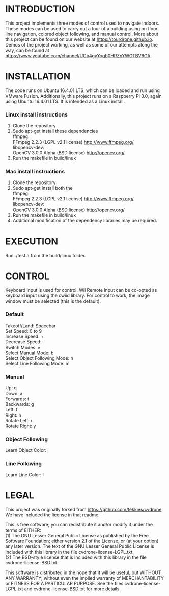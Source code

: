 # INTRODUCTION  
This project implements three modes of control used to navigate indoors. These modes can be used to carry out a tour of a building using on floor line navigation, colored object following, and manual control. More about this project can be found on our website at https://tourdrone.github.io. Demos of the project working, as well as some of our attempts along the way, can be found at https://www.youtube.com/channel/UCb4gyYxqb0HRZoYWGTBV6GA. 
    
# INSTALLATION  
The code runs on Ubuntu 16.4.01 LTS, which can be loaded and run using VMware Fusion. Additionally, this project runs on a Raspberry Pi 3.0, again using Ubuntu 16.4.01 LTS. It is intended as a Linux install.

### Linux install instructions  
  1. Clone the repository  
  2. Sudo apt-get install these dependencies  
  	ffmpeg:  
	  FFmpeg 2.2.3 (LGPL v2.1 license) http://www.ffmpeg.org/  
	libopencv-dev:  
	  OpenCV 3.0.0 Alpha (BSD license) http://opencv.org/  
  3. Run the makefile in build/linux  
  
### Mac install instructions  
  1. Clone the repository  
  2. Sudo apt-get install both the  
  	ffmpeg:  
	  FFmpeg 2.2.3 (LGPL v2.1 license) http://www.ffmpeg.org/  
	libopencv-dev:  
	  OpenCV 3.0.0 Alpha (BSD license) http://opencv.org/  
  3. Run the makefile in build/linux  
  4. Additional modification of the dependency libraries may be required.  

# EXECUTION  
Run ./test.a from the build/linux folder.  

# CONTROL  
  Keyboard input is used for control. Wii Remote input can be co-opted as keyboard input using the cwiid library. For control to work, the image window must be selected (this is the default). 
  
### Default
  Takeoff/Land: Spacebar  
  Set Speed: 0 to 9  
  Increase Speed: +  
  Decrease Speed: -  
  Switch Modes: v  
  Select Manual Mode: b  
  Select Object Following Mode: n  
  Select Line Following Mode: m  
  
### Manual  
  Up: q  
  Down: a  
  Forwards: t  
  Backwards: g  
  Left: f  
  Right: h  
  Rotate Left: r  
  Rotate Right: y  
  
### Object Following  
  Learn Object Color: l  
  
### Line Following  
  Learn Line Color: l  

# LEGAL  
This project was originally forked from https://github.com/tekkies/cvdrone. We have included the license in that readme. 
	  
This is free software; you can redistribute it and/or modify it under the terms of EITHER:  
  (1) The GNU Lesser General Public License as published by the Free Software Foundation; either version 2.1 of the License, or (at your option) any later version. The text of the GNU Lesser General Public License is included with this library in the file cvdrone-license-LGPL.txt.  
  (2) The BSD-style license that is included with this library in the file cvdrone-license-BSD.txt.  

This software is distributed in the hope that it will be useful, but WITHOUT ANY WARRANTY; without even the implied warranty of MERCHANTABILITY or FITNESS FOR A PARTICULAR PURPOSE. See the files cvdrone-license-LGPL.txt and cvdrone-license-BSD.txt for more details.  
